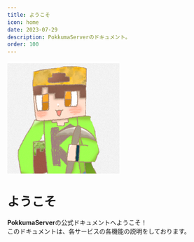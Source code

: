 ```yaml
---
title: ようこそ
icon: home
date: 2023-07-29
description: PokkumaServerのドキュメント。
order: 100
---
```


![](/static/pokkuma.png)

# ようこそ
**PokkumaServer**の公式ドキュメントへようこそ！
<br>このドキュメントは、各サービスの各機能の説明をしております。
